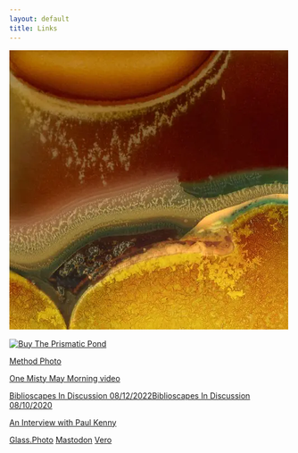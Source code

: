 ```yaml
---
layout: default
title: Links
---
```


![Warped Topographies](warped-topographies/warped-topographies-01.webp "Warped Topographies")

[![Buy The Prismatic Pond](../books/the-prismatic-pond-01.jpg "The Prismatic Pond book cover")](https://methodphotopress.uk)

[Method Photo](https://method.photo/)

[One Misty May Morning video](https://vimeo.com/449190135)

[Biblioscapes In Discussion 08/12/2022](https://biblioscapes.com/in-discussion/richard-earney-1)[Biblioscapes In Discussion 08/10/2020](https://biblioscapes.com/in-discussion/richard-earney)

[An Interview with Paul Kenny](https://method.photo/blog/2019/7/2/an-interview-with-paul-kenny)

[Glass.Photo](https://glass.photo/methodphoto)	[Mastodon](https://toot.community/@methodphoto) [Vero](https://vero.co/methodphoto)